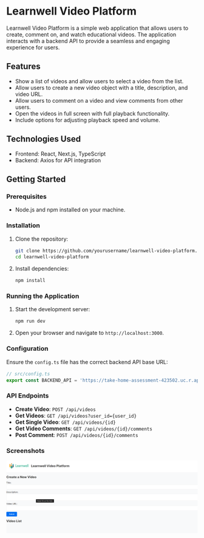 # Learnwell Video Platform

Learnwell Video Platform is a simple web application that allows users to create, comment on, and watch educational videos. The application interacts with a backend API to provide a seamless and engaging experience for users.

## Features

- Show a list of videos and allow users to select a video from the list.
- Allow users to create a new video object with a title, description, and video URL.
- Allow users to comment on a video and view comments from other users.
- Open the videos in full screen with full playback functionality.
- Include options for adjusting playback speed and volume.

## Technologies Used

- Frontend: React, Next.js, TypeScript
- Backend: Axios for API integration

## Getting Started

### Prerequisites

- Node.js and npm installed on your machine.

### Installation

1. Clone the repository:

   ```bash
   git clone https://github.com/yourusername/learnwell-video-platform.git
   cd learnwell-video-platform
   ```

2. Install dependencies:

   ```bash
   npm install
   ```

### Running the Application

1. Start the development server:

   ```bash
   npm run dev
   ```

2. Open your browser and navigate to `http://localhost:3000`.

### Configuration

Ensure the `config.ts` file has the correct backend API base URL:

```typescript
// src/config.ts
export const BACKEND_API = 'https://take-home-assessment-423502.uc.r.appspot.com/api';
```

### API Endpoints

- **Create Video**: `POST /api/videos`
- **Get Videos**: `GET /api/videos?user_id={user_id}`
- **Get Single Video**: `GET /api/videos/{id}`
- **Get Video Comments**: `GET /api/videos/{id}/comments`
- **Post Comment**: `POST /api/videos/{id}/comments`

### Screenshots
![img.png](screenshots/img.png)

